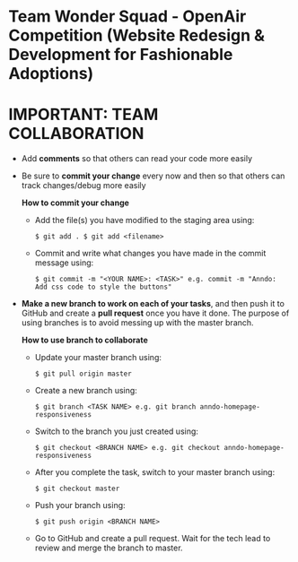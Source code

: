 # Team Wonder Squad - OpenAir Competition (Website Redesign & Development for Fashionable Adoptions)


# IMPORTANT: TEAM COLLABORATION
- Add **comments** so that others can read your code more easily

- Be sure to **commit your change** every now and then so that others can track changes/debug more easily

    **How to commit your change**

    * Add the file(s) you have modified to the staging area using:

      `
      $ git add .
      $ git add <filename>
      `

    * Commit and write what changes you have made in the commit message using:

      `
      $ git commit -m "<YOUR NAME>: <TASK>"
      e.g. commit -m "Anndo: Add css code to style the buttons"
      `


- **Make a new branch to work on each of your tasks**, and then push it to GitHub and create a **pull request** once you have it done. The purpose of using branches is to avoid messing up with the master branch.

    **How to use branch to collaborate**

    * Update your master branch using:

      `
      $ git pull origin master
      `

    * Create a new branch using:

      `
      $ git branch <TASK NAME>
      e.g. git branch anndo-homepage-responsiveness
      `

    * Switch to the branch you just created using:

      `
      $ git checkout <BRANCH NAME>
      e.g. git checkout anndo-homepage-responsiveness
      `

    * After you complete the task, switch to your master branch using:

      `$ git checkout master`

    * Push your branch using:

      `$ git push origin <BRANCH NAME>`


    * Go to GitHub and create a pull request. Wait for the tech lead to review and merge the branch to master.
